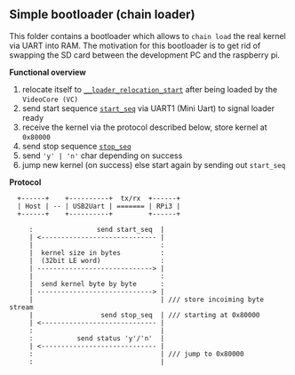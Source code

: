## Simple bootloader (chain loader)

This folder contains a bootloader which allows to `chain load` the real kernel
via UART into RAM.
The motivation for this bootloader is to get rid of swapping the SD card
between the development PC and the raspberry pi.

**Functional overview**
1. relocate itself to [`__loader_relocation_start`][linker_file] after being
   loaded by the `VideoCore (VC)`
1. send start sequence [`start_seq`][start_seq] via UART1 (Mini Uart) to signal
   loader ready
1. receive the kernel via the protocol described below, store kernel at `0x80000`
1. send stop sequence [`stop_seq`][stop_seq]
1. send `'y' | 'n'` char depending on success
1. jump new kernel (on success) else start again by sending out `start_seq`

**Protocol**

```
  +------+    +----------+  tx/rx  +------+
  | Host | -- | USB2Uart | ======= | RPi3 |
  +------+    +----------+         +------+

     :                send start_seq  |
     | <----------------------------- |
     |                                :
     |  kernel size in bytes          :
     |  (32bit LE word)               :
     | -----------------------------> |
     |                                :
     |  send kernel byte by byte      :
     | -----------------------------> |
     |                                | /// store incoiming byte stream
     |                 send stop_seq  | /// starting at 0x80000
     | <----------------------------- |
     :                                |
     :           send status 'y'/'n'  |
     | <----------------------------- |
     :                                | /// jump to 0x80000
     :                                |
```

[linker_file]: loader.ld
[start_seq]: loader.c#13
[stop_seq]: loader.c#14


